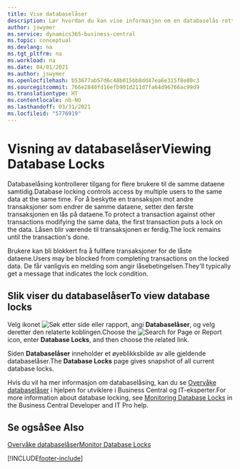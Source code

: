 ```yaml
---
title: Vise databaselåser
description: Lær hvordan du kan vise informasjon om en databaselås rett fra klientgrensesnittet i Business Central.
author: jswymer
ms.service: dynamics365-business-central
ms.topic: conceptual
ms.devlang: na
ms.tgt_pltfrm: na
ms.workload: na
ms.date: 04/01/2021
ms.author: jswymer
ms.openlocfilehash: b53677ab57d6c48b015bb0dd47ea6e315f8e80c3
ms.sourcegitcommit: 766e2840fd16efb901d211d7fa64d96766ac99d9
ms.translationtype: HT
ms.contentlocale: nb-NO
ms.lasthandoff: 03/31/2021
ms.locfileid: "5776919"
---
```

# <a name="viewing-database-locks"></a><span data-ttu-id="0645b-103">Visning av databaselåser</span><span class="sxs-lookup"><span data-stu-id="0645b-103">Viewing Database Locks</span></span>

<span data-ttu-id="0645b-104">Databaselåsing kontrollerer tilgang for flere brukere til de samme dataene samtidig.</span><span class="sxs-lookup"><span data-stu-id="0645b-104">Database locking controls access by multiple users to the same data at the same time.</span></span> <span data-ttu-id="0645b-105">For å beskytte en transaksjon mot andre transaksjoner som endrer de samme dataene, setter den første transaksjonen en lås på dataene.</span><span class="sxs-lookup"><span data-stu-id="0645b-105">To protect a transaction against other transactions modifying the same data, the first transaction puts a lock on the data.</span></span> <span data-ttu-id="0645b-106">Låsen blir værende til transaksjonen er ferdig.</span><span class="sxs-lookup"><span data-stu-id="0645b-106">The lock remains until the transaction's done.</span></span>

<span data-ttu-id="0645b-107">Brukere kan bli blokkert fra å fullføre transaksjoner for de låste dataene.</span><span class="sxs-lookup"><span data-stu-id="0645b-107">Users may be blocked from completing transactions on the locked data.</span></span> <span data-ttu-id="0645b-108">De får vanligvis en melding som angir låsebetingelsen.</span><span class="sxs-lookup"><span data-stu-id="0645b-108">They'll typically get a message that indicates the lock condition.</span></span>

## <a name="to-view-database-locks"></a><span data-ttu-id="0645b-109">Slik viser du databaselåser</span><span class="sxs-lookup"><span data-stu-id="0645b-109">To view database locks</span></span>

<span data-ttu-id="0645b-110">Velg ikonet ![Søk etter side eller rapport](media/ui-search/search_small.png "Ikonet Søk etter side eller rapport"), angi **Databaselåser**, og velg deretter den relaterte koblingen.</span><span class="sxs-lookup"><span data-stu-id="0645b-110">Choose the ![Search for Page or Report](media/ui-search/search_small.png "Search for Page or Report icon") icon, enter **Database Locks**, and then choose the related link.</span></span>

<span data-ttu-id="0645b-111">Siden **Databaselåser** inneholder et øyeblikksbilde av alle gjeldende databaselåser.</span><span class="sxs-lookup"><span data-stu-id="0645b-111">The **Database Locks** page gives snapshot of all current database locks.</span></span>

<span data-ttu-id="0645b-112">Hvis du vil ha mer informasjon om databaselåsing, kan du se [Overvåke databaselåser](/dynamics365/business-central/dev-itpro/administration/monitor-database-locks) i hjelpen for utviklere i Business Central og IT-eksperter.</span><span class="sxs-lookup"><span data-stu-id="0645b-112">For more information about database locking, see [Monitoring Database Locks](/dynamics365/business-central/dev-itpro/administration/monitor-database-locks) in the Business Central Developer and IT Pro help.</span></span>

## <a name="see-also"></a><span data-ttu-id="0645b-113">Se også</span><span class="sxs-lookup"><span data-stu-id="0645b-113">See Also</span></span>

[<span data-ttu-id="0645b-114">Overvåke databaselåser</span><span class="sxs-lookup"><span data-stu-id="0645b-114">Monitor Database Locks</span></span>](/dynamics365/business-central/dev-itpro/administration/monitor-database-locks) 


[!INCLUDE[footer-include](includes/footer-banner.md)]